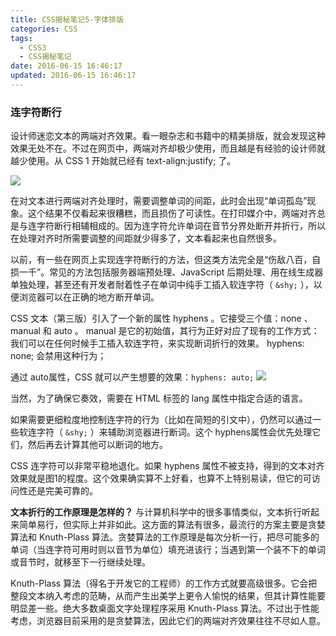 ```yaml
---
title: CSS揭秘笔记5-字体排版
categories: CSS
tags:
  - CSS3
  - CSS揭秘笔记
date: 2016-06-15 16:46:17
updated: 2016-06-15 16:46:17
---
```


### 连字符断行
设计师迷恋文本的两端对齐效果。看一眼杂志和书籍中的精美排版，就会发现这种效果无处不在。不过在网页中，两端对齐却极少使用，而且越是有经验的设计师就越少使用。从 CSS 1 开始就已经有 text-align:justify; 了。

![](1.png)

在对文本进行两端对齐处理时，需要调整单词的间距，此时会出现“单词孤岛”现象。这个结果不仅看起来很糟糕，而且损伤了可读性。在打印媒介中，两端对齐总是与连字符断行相辅相成的。因为连字符允许单词在音节分界处断开并折行，所以在处理对齐时所需要调整的间距就少得多了，文本看起来也自然很多。

以前，有一些在网页上实现连字符断行的方法，但这类方法完全是“伤敌八百，自损一千”。常见的方法包括服务器端预处理、JavaScript 后期处理、用在线生成器单独处理，甚至还有开发者耐着性子在单词中纯手工插入软连字符（ `&shy;` ），以便浏览器可以在正确的地方断开单词。

CSS 文本（第三版）引入了一个新的属性 hyphens 。它接受三个值：none 、 manual 和 auto 。 manual 是它的初始值，其行为正好对应了现有的工作方式：我们可以在任何时候手工插入软连字符，来实现断词折行的效果。 hyphens: none; 会禁用这种行为；

通过 auto属性，CSS 就可以产生想要的效果：`hyphens: auto;`
![](2.png)

当然，为了确保它奏效，需要在 HTML 标签的 lang 属性中指定合适的语言。

如果需要更细粒度地控制连字符的行为（比如在简短的引文中），仍然可以通过一些软连字符（ `&shy;` ）来辅助浏览器进行断词。这个 hyphens属性会优先处理它们，然后再去计算其他可以断词的地方。

CSS 连字符可以非常平稳地退化。如果 hyphens 属性不被支持，得到的文本对齐效果就是图1的程度。这个效果确实算不上好看，也算不上特别易读，但它的可访问性还是完美可靠的。

**文本折行的工作原理是怎样的？**
与计算机科学中的很多事情类似，文本折行听起来简单易行，但实际上并非如此。这方面的算法有很多，最流行的方案主要是贪婪算法和 Knuth-Plass 算法。贪婪算法的工作原理是每次分析一行，把尽可能多的单词（当连字符可用时则以音节为单位）填充进该行；当遇到第一个装不下的单词或音节时，就移至下一行继续处理。

Knuth-Plass 算法（得名于开发它的工程师）的工作方式就要高级很多。它会把整段文本纳入考虑的范畴，从而产生出美学上更令人愉悦的结果，但其计算性能要明显差一些。绝大多数桌面文字处理程序采用 Knuth-Plass 算法。不过出于性能考虑，浏览器目前采用的是贪婪算法，因此它们的两端对齐效果往往不尽如人意。
